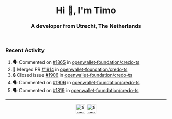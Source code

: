 <h1 align="center">Hi 👋, I'm Timo</h1>
<h3 align="center">A developer from Utrecht, The Netherlands</h3>
<br/>
<!-- https://github.com/rahuldkjain/github-profile-readme-generator --!>

<!--  <p align="left"><img src="https://github-readme-stats.vercel.app/api?username=timoglastra&show_icons=true&count_private=true&" alt="timoglastra" /></p> --!>

<!--
Github language stats
<p align="left"><img src="https://github-readme-stats.vercel.app/api/top-langs/?username=timoglastra&layout=compact" alt="timoglastra" /><p>
-->

<!-- Codestats language stats -->
<!-- <p align="left"><img src="https://codestats-readme.vercel.app/api/top-langs/?username=timoglastra&layout=compact&language_count=12" alt="timoglastra" /><p>    --!>
  
<h3>Recent Activity</h3>

<!--START_SECTION:activity-->
1. 🗣 Commented on [#1865](https://github.com/openwallet-foundation/credo-ts/pull/1865#issuecomment-2182777823) in [openwallet-foundation/credo-ts](https://github.com/openwallet-foundation/credo-ts)
2. 🎉 Merged PR [#1914](https://github.com/openwallet-foundation/credo-ts/pull/1914) in [openwallet-foundation/credo-ts](https://github.com/openwallet-foundation/credo-ts)
3. 🔒 Closed issue [#1906](https://github.com/openwallet-foundation/credo-ts/issues/1906) in [openwallet-foundation/credo-ts](https://github.com/openwallet-foundation/credo-ts)
4. 🗣 Commented on [#1906](https://github.com/openwallet-foundation/credo-ts/issues/1906#issuecomment-2182712380) in [openwallet-foundation/credo-ts](https://github.com/openwallet-foundation/credo-ts)
5. 🗣 Commented on [#1819](https://github.com/openwallet-foundation/credo-ts/pull/1819#issuecomment-2182710454) in [openwallet-foundation/credo-ts](https://github.com/openwallet-foundation/credo-ts)
<!--END_SECTION:activity-->

---

<p align="center">
<a href="https://twitter.com/timoglastra" target="blank"><img align="center" src="https://cdn.jsdelivr.net/npm/simple-icons@3.0.1/icons/twitter.svg" alt="timoglastra" height="30" width="30" /></a>
<a href="https://linkedin.com/in/timoglastra" target="blank"><img align="center" src="https://cdn.jsdelivr.net/npm/simple-icons@3.0.1/icons/linkedin.svg" alt="timoglastra" height="30" width="30" /></a>
</p>



